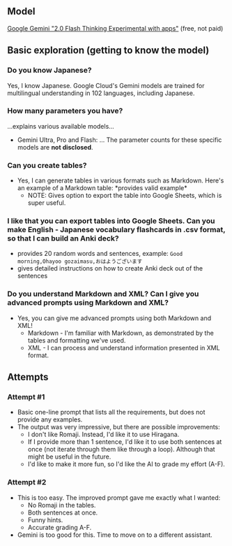 ## Model
[Google Gemini "2.0 Flash Thinking Experimental with apps"](https://deepmind.google/technologies/gemini/flash-thinking/) (free, not paid)

## Basic exploration (getting to know the model)
### Do you know Japanese?
Yes, I know Japanese. Google Cloud's Gemini models are trained for multilingual understanding in 102 languages, including Japanese.
### How many parameters you have?
...explains various available models...
- Gemini Ultra, Pro and Flash: ... The parameter counts for these specific models are **not disclosed**.
### Can you create tables?
- Yes, I can generate tables in various formats such as Markdown. Here's an example of a Markdown table: \*provides valid example\*
    - NOTE: Gives option to export the table into Google Sheets, which is super useful.
### I like that you can export tables into Google Sheets. Can you make English - Japanese vocabulary flashcards in .csv format, so that I can build an Anki deck?
- provides 20 random words and sentences, example: `Good morning,Ohayoo gozaimasu,おはようございます`
- gives detailed instructions on how to create Anki deck out of the sentences
### Do you understand Markdown and XML? Can I give you advanced prompts using Markdown and XML?
- Yes, you can give me advanced prompts using both Markdown and XML!
    - Markdown - I'm familiar with Markdown, as demonstrated by the tables and formatting we've used.
    - XML - I can process and understand information presented in XML format.

## Attempts
### Attempt \#1
- Basic one-line prompt that lists all the requirements, but does not provide any examples.
- The output was very impressive, but there are possible improvements:
    - I don't like Romaji. Instead, I'd like it to use Hiragana.
    - If I provide more than 1 sentence, I'd like it to use both sentences at once (not iterate through them like through a loop). Although that might be useful in the future.
    - I'd like to make it more fun, so I'd like the AI to grade my effort (A-F).
### Attempt \#2
- This is too easy. The improved prompt gave me exactly what I wanted:
    - No Romaji in the tables.
    - Both sentences at once.
    - Funny hints.
    - Accurate grading A-F.
- Gemini is too good for this. Time to move on to a different assistant.